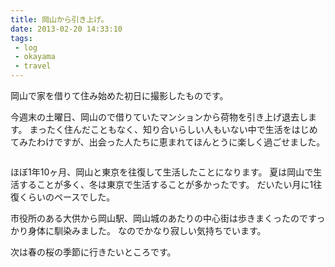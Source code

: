```yaml
---
title: 岡山から引き上げ。
date: 2013-02-20 14:33:10
tags: 
 - log
 - okayama
 - travel
---
```


岡山で家を借りて住み始めた初日に撮影したものです。

今週末の土曜日、岡山ので借りていたマンションから荷物を引き上げ退去します。
まったく住んだこともなく、知り合いらしい人もいない中で生活をはじめてみたわけですが、出会った人たちに恵まれてほんとうに楽しく過ごせました。

<!-- more -->

<img src="http://farm9.staticflickr.com/8514/8491197575_22bd40ec4b.jpg" alt="" />

ほぼ1年10ヶ月、岡山と東京を往復して生活したことになります。
夏は岡山で生活することが多く、冬は東京で生活することが多かったです。
だいたい月に1往復くらいのペースでした。

市役所のある大供から岡山駅、岡山城のあたりの中心街は歩きまくったのですっかり身体に馴染みました。
なのでかなり寂しい気持ちでいます。

次は春の桜の季節に行きたいところです。
